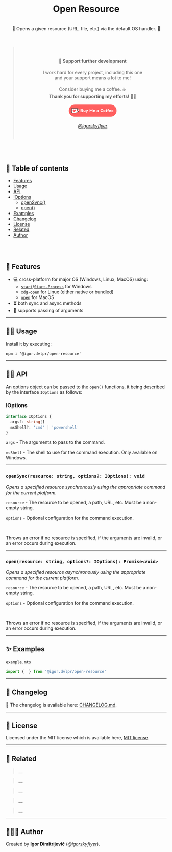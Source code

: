 <h1 align="center">Open Resource</h1>

<br>

<div align="center">
  📂 Opens a given resource (URL, file, etc.) via the default OS handler. 🔎
</div>

<br>
<br>

<div align="center">
  <blockquote>
    <br>
    <h4>💖 Support further development</h4>
    <span>I work hard for every project, including this one
    <br>
    and your support means a lot to me!
    <br>
    <br>
    Consider buying me a coffee. ☕
    <br>
    <strong>Thank you for supporting my efforts! 🙏😊</strong></span>
    <br>
    <br>
    <a href="https://ko-fi.com/igorskyflyer" target="_blank"><img src="https://raw.githubusercontent.com/igorskyflyer/igorskyflyer/main/assets/ko-fi.png" alt="Donate to igorskyflyer" width="150"></a>
    <br>
    <br>
    <a href="https://github.com/igorskyflyer"><em>@igorskyflyer</em></a>
    <br>
    <br>
    <br>
  </blockquote>
</div>

<br>
<br>

## 📃 Table of contents

- [Features](#-features)
- [Usage](#-usage)
- [API](#-api)
- [IOptions](#ioptions)
  - [openSync()](#opensyncresource-string-options-ioptions-void)
  - [open()](#openresource-string-options-ioptions-promisevoid)
- [Examples](#-examples)
- [Changelog](#-changelog)
- [License](#-license)
- [Related](#-related)
- [Author](#-author)

<br>
<br>

## 🤖 Features

- 💻 cross-platform for major OS (Windows, Linux, MacOS) using:
  - [`start`](https://ss64.com/nt/start.html)/[`Start-Process`](https://learn.microsoft.com/en-us/powershell/module/microsoft.powershell.management/start-process) for Windows
  - [`xdg-open`](https://gitlab.freedesktop.org/xdg/xdg-utils/-/blob/master/scripts/xdg-open.in) for Linux (either native or bundled)
  - [`open`](https://ss64.com/mac/open.html) for MacOS  
- ⏳ both sync and async methods  
- 📃 supports passing of arguments

---

## 🕵🏼 Usage

Install it by executing:

```shell
npm i '@igor.dvlpr/open-resource'
```

---

## 🤹🏼 API

An options object can be passed to the `open()` functions, it being described by the interface `IOptions` as follows:

### IOptions

```ts
interface IOptions {
  args?: string[]
  msShell?: 'cmd' | 'powershell'
}
```

`args` - The arguments to pass to the command.  

`msShell` - The shell to use for the command execution. Only available on Windows.

---

### `openSync(resource: string, options?: IOptions): void`

*Opens a specified resource synchronously using the appropriate command for the current platform.*

`resource` - The resource to be opened, a path, URL, etc. Must be a non-empty string.  

`options` - Optional configuration for the command execution.

<br>

Throws an error if no resource is specified, if the arguments are invalid, or an error occurs during execution.

---

### `open(resource: string, options?: IOptions): Promise<void>`

*Opens a specified resource asynchronously using the appropriate command for the current platform.*

`resource` - The resource to be opened, a path, URL, etc. Must be a non-empty string.  

`options` - Optional configuration for the command execution.

<br>

Throws an error if no resource is specified, if the arguments are invalid, or an error occurs during execution.

---

## ✨ Examples

`example.mts`
```ts
import {  } from '@igor.dvlpr/open-resource'

```

---

## 📝 Changelog

📑 The changelog is available here: [CHANGELOG.md](https://github.com/igorskyflyer/npm-open-resource/blob/main/CHANGELOG.md).

---

## 🪪 License

Licensed under the MIT license which is available here, [MIT license](https://github.com/igorskyflyer/npm-open-resource/blob/main/LICENSE).

---

## 🧬 Related

[]()

> __

[]()

> __

[]()

> __

[]()

> __

[]()

> __

---

## 👨🏻‍💻 Author
Created by **Igor Dimitrijević** ([*@igorskyflyer*](https://github.com/igorskyflyer/)).
